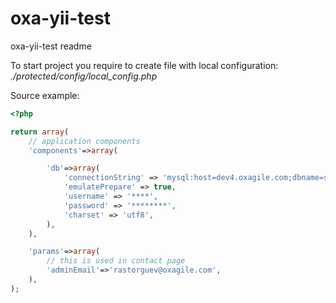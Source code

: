oxa-yii-test
============

oxa-yii-test readme


To start project you require to create file with local configuration: 
*./protected/config/local_config.php*

Source example:

```php
<?php

return array(
	// application components
	'components'=>array(

		'db'=>array(
			'connectionString' => 'mysql:host=dev4.oxagile.com;dbname=some_database_name',
			'emulatePrepare' => true,
			'username' => '****',
			'password' => '********',
			'charset' => 'utf8',
		),
	),

	'params'=>array(
		// this is used in contact page
		'adminEmail'=>'rastorguev@oxagile.com',
	),
);
```
